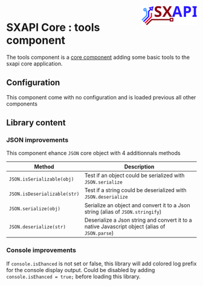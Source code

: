 <img align="right" height="50" src="https://raw.githubusercontent.com/startxfr/sxapi-core/v0.3.57-docker/docs/assets/logo.svg?sanitize=true">

# SXAPI Core : tools component

The tools component is a [core component](./README.md) adding some basic tools to the 
sxapi core application.

## Configuration

This component come with no configuration and is loaded previous all other components


## Library content

### JSON improvements

This component ehance `JSON` core object with 4 additionnals methods

| Method                       | Description
|------------------------------|---------------
| `JSON.isSerializable(obj)`   | Test if an object could be serialized with `JSON.serialize`
| `JSON.isDeserializable(str)` | Test if a string could be deserialized with `JSON.deserialize`
| `JSON.serialize(obj)`        | Serialize an object and convert it to a Json string (alias of `JSON.stringify`)
| `JSON.deserialize(str)`      | Deserialize a Json string and convert it to a native Javascript object (alias of `JSON.parse`)


### Console improvements

If `console.isEhanced` is not set or false, this library will add colored log prefix 
for the console display output. Could be disabled by adding `console.isEhanced = true;`
before loading this library.